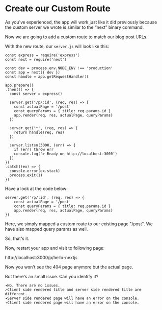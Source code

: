 # Create our Custom Route

As you've experienced, the app will work just like it did previously because the custom server we wrote is similar to the “next” binary command.

Now we are going to add a custom route to match our blog post URLs.

With the new route, our `server.js` will look like this:

```
const express = require('express')
const next = require('next')

const dev = process.env.NODE_ENV !== 'production'
const app = next({ dev })
const handle = app.getRequestHandler()

app.prepare()
.then(() => {
  const server = express()

  server.get('/p/:id', (req, res) => {
    const actualPage = '/post'
    const queryParams = { title: req.params.id } 
    app.render(req, res, actualPage, queryParams)
  })

  server.get('*', (req, res) => {
    return handle(req, res)
  })

  server.listen(3000, (err) => {
    if (err) throw err
    console.log('> Ready on http://localhost:3000')
  })
})
.catch((ex) => {
  console.error(ex.stack)
  process.exit(1)
})
```

Have a look at the code below:

```
server.get('/p/:id', (req, res) => {
    const actualPage = '/post'
    const queryParams = { title: req.params.id } 
    app.render(req, res, actualPage, queryParams)
})
```

Here, we simply mapped a custom route to our existing page "/post". We have also mapped query params as well.

So, that's it.

Now, restart your app and visit to following page:

http://localhost:3000/p/hello-nextjs

Now you won't see the 404 page anymore but the actual page.

But there's an small issue. Can you identify it?

```
✦No. There are no issues.
✓Client side rendered title and server side rendered title are different.
✦Server side rendered page will have an error on the console.
✦Client side rendered page will have an error on the console.
```